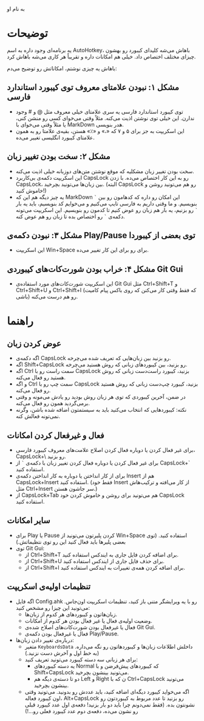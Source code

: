 به نام او

# توضیحات

یه برنامه‌ای وجود داره به اسم AutoHotkey، باهاش می‌شه کلیدای کیبورد رو بهشون چیزای مختلف اختصاص داد. خیلی هم امکانات داره و تقریباً هر کاری می‌شه باهاش کرد.

باهاش یه چیزی نوشتم، امکاناتش رو توضیح می‌دم:

## مشکل ۱: نبودن علامتای معروف توی کیبورد استاندارد فارسی

- توی کیبورد استاندارد فارسی یه سری علامتای خیلی معروف مثل @ و # وجود ندارن. این خیلی توی نوشتن اذیت می‌کنه. مثلاً وقتی می‌خوای کسی رو منشن کنی، یا مثلاً وقتی می‌خوای با MarkDown هدر بنویسی.
- این اسکریپت به جز برای ۵ و ۷ که «،» و «٪» هستن، بقیه‌ی علامتا رو به همون علامتای کیبورد انگلیسی  تغییر می‌ده.

## مشکل ۲: سخت بودن تغییر زبان

- سخت بودن تغییر زبان مشکلیه که موقع نوشتن متن‌های دوزبانه خیلی اذیت می‌کنه.
- این اسکریپت دکمه‌ی بی‌کاربرد CapsLock رو به این کار اختصاص می‌ده. با زدن CapsLock، بین زبان‌ها می‌تونید بچرخید. (البته CapsLock رو هم می‌تونید روشن و خاموش کنید!)
- یه چیز دیگه هم این که MarkDown این امکان رو داره که کد‌هامون رو بین `` ` `` بنویسیم. و ما وقتی داریم به فارسی تایپ می‌کنیم و می‌خوایم کد بنویسیم، باید یه بار `` ` `` رو بزنیم، یه بار هم زبان رو عوض کنیم تا کدمون رو بنویسیم. این اسکریپت می‌تونه دکمه‌ی `` ` `` رو اختصاص بده تا زبان رو هم عوض کنه.

## مشکل ۳: نبودن دکمه‌ی Play/Pause توی بعضی از کیبوردا

- این اسکریپت Win+Space برای رو برای این کار تغییر می‌ده.

## مشکل ۴: خراب بودن شورت‌کات‌های کیبوردی Git Gui

- این اسکریپت شورت‌کات‌های مورد استفاده‌ی Git Gui مثل Ctrl+Shift+T و Ctrl+Shift+U و Ctrl+Shift+I (که فقط وقتی کار می‌کنن که روی باکس پیام کامیت باشی) رو هم درست می‌کنه.

# راهنما

## عوض کردن زبان

- اگه دکمه‌ی CapsLock رو بزنید بین زبان‌هایی که تعریف شده می‌چرخه.
- اگه Shift+CapsLock رو بزنید، بین کیبورد‌های زبانی که روش هستید می‌چرخه.
- اگه Ctrl سمت راست رو با CapsLock بزنید، کیبورد راست‌دست زبانی که روش هستید رو فعال می‌کنه.
- و اگه Ctrl سمت چپ رو با CapsLock بزنید، کیبورد چپ‌دست زبانی که روش هستید رو فعال می‌کنه.
- در ضمن، آخرین کیبوردی که توی هر زبان روش بودید رو یادش می‌مونه و وقتی برمی‌گردید همون رو فعال می‌کنه.
- نکته: کیبورد‌هایی که انتخاب می‌کنید باید به سیستمتون اضافه شده باشن، وگرنه نمی‌تونه فعالش کنه.

## فعال و غیرفعال کردن امکانات

- برای غیر فعال کردن یا دوباره فعال کردن اصلاح علامت‌های معروف کیبورد فارسی، CapsLock+\‎ رو بزنید.
- برای غیر فعال کردن یا دوباره فعال کردن تغییر زبان با دکمه‌ی `` ` `` از CapsLock+`‎ استفاده کنید.
- برای از کار انداختن یا دوباره به کار انداختن دکمه‌ی Insert هم از CapsLock+Insert استفاده کنید. (فقط خود Insert از کار می‌افته و ترکیب‌هاش مثل Ctrl+Insert سر جاشون هستن.)
- از CapsLock+Tab هم می‌تونید برای روشن و خاموش کردن خود CapsLock استفاده کنید.

## سایر امکانات

- برای Play یا Pause کردن پلیرتون می‌تونید از Win+Space استفاده کنید. (توی بعضی پلیر‌ها باید فعال کنید این رو توی نتظیماتش.)
- توی Git Gui:
  - از Ctrl+Shift+T برای اضافه کردن فایل جاری به ایندکس استفاده کنید.
  - از Ctrl+Shift+U برای حذف فایل جاری از ایندکس استفاده کنید.
  - از Ctrl+Shift+I برای اضافه کردن همه‌ی تغییرات به ایندکس استفاده کنید.

## تنظیمات اولیه‌ی اسکریپت

- اگه فایل Config.ahk رو با یه ویرایشگر متنی باز کنید، تنظیمات اسکریپت اون‌جاس. می‌تونید این چیزا رو مشخص کنید:
  - زبان‌هاتون و کیبورد‌های هر کدوم از زبان‌ها.
  - وضعیت اولیه‌ی فعال یا غیر فعال بودن هر کدوم از امکانات.
  - فعال یا غیرفعال بودن شورت‌کات‌های اصلاح شده‌ی Git Gui.
  - فعال یا غیرفعال بودن دکمه‌ی Play/Pause.
- درباره‌ی تغییر دادن زبان‌ها:
  - متغیر `KeyboardsData` داخلش اطلاعات زبان‌ها و کیبورد‌هاتون رو نگه می‌داره. (به خط اول و آخرش دست نزنید.)
  - برای هر زبانی سه دسته کیبورد می‌تونید تعریف کنید:
    - یه دسته کیبورد‌های Normal که کیبورد‌های پیش‌فرضن و با Shift+CapsLock می‌تونید بینشون بچرخید.
    - دو تا دسته‌ی دیگه هم Left و Right ن که با Ctrl+CapsLock می‌تونید بینشون بچرخید.
  - اگه می‌خواید کیبورد دیگه‌ای اضافه کنید، باید عددش رو بدونید. می‌تونید وقتی اون کیبورد فعاله، Alt+CapsLock رو بزنید تا عدد مربوط به کیبوردتون رو نشونتون بده. (فقط نمی‌دونم چرا باید دو بار بزنید! دفعه‌ی اول عدد کیبورد قبلی رو نشون می‌ده، دفعه‌ی دوم عدد کیبورد فعلی رو...!)
